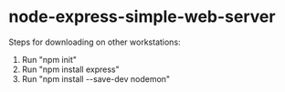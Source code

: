 # node-express-simple-web-server

Steps for downloading on other workstations:

1. Run "npm init"
2. Run "npm install express"
3. Run "npm install --save-dev nodemon"


